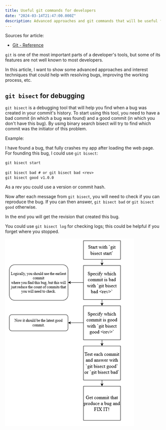 ```yaml
---
title: Useful git commands for developers
date: "2024-03-14T21:47:00.000Z"
description: Advanced approaches and git commands that will be useful for developers
---
```


Sources for article:
- [Git - Reference](https://git-scm.com/docs)

`git` is one of the most important parts of a developer's tools, but some of its features are not well known to most developers.

In this article, I want to show some advanced approaches and interest techniques that could help with resolving bugs, improving the working process, etc.

## `git bisect` for debugging

`git bisect` is a debugging tool that will help you find when a bug was created in your commit's history. To start using this tool, you need to have a bad commit (in which a bug was found) and a good commit (in which you don't have this bug). By using binary search bisect will try to find which commit was the initiator of this problem.

Example:

I have found a bug, that fully crashes my app after loading the web page. For founding this bug, I could use `git bisect`:

```
git bisect start

git bisect bad # or git bisect bad <rev>
git bisect good v1.0.0
```

As a rev you could use a version or commit hash.

Now after each message from `git bisect`, you will need to check if you can reproduce the bug. If you can then answer, `git bisect bad` or `git bisect good` otherwise.

In the end you will get the revision that created this bug.

You could use `git bisect log` for checking logs; this could be helpful if you forget where you stopped.

![Visual scheme of using git bisect](./git-bisect.drawio.png)
